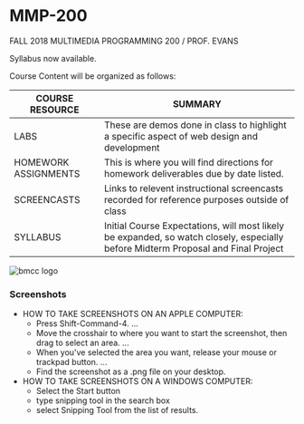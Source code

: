 # MMP-200
FALL 2018 MULTIMEDIA PROGRAMMING 200 / PROF. EVANS

Syllabus now available.

Course Content will be organized as follows:

| COURSE RESOURCE      | SUMMARY |
| -------------------- | ------- |
| LABS                 | These are demos done in class to highlight a specific aspect of web design and development   |
| HOMEWORK ASSIGNMENTS | This is where you will find directions for homework deliverables due by date listed.         |
| SCREENCASTS          | Links to relevent instructional screencasts recorded for reference purposes outside of class |
| SYLLABUS             | Initial Course Expectations, will most likely be expanded, so watch closely, especially before Midterm Proposal and Final Project |

![bmcc logo](https://github.com/EliCash82/MMP-200/blob/master/bmcc-logo.png?raw=true)

### Screenshots

* HOW TO TAKE SCREENSHOTS ON AN APPLE COMPUTER:
  * Press Shift-Command-4. ...
  * Move the crosshair to where you want to start the screenshot, then drag to select an area. ...
  * When you've selected the area you want, release your mouse or trackpad button. ...
  * Find the screenshot as a .png file on your desktop.
* HOW TO TAKE SCREENSHOTS ON A WINDOWS COMPUTER:
  * Select the Start button
  * type snipping tool in the search box
  * select Snipping Tool from the list of results.
